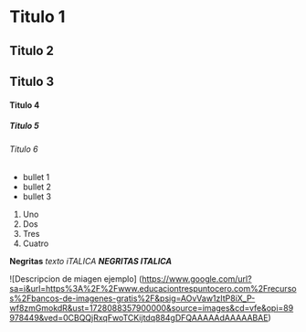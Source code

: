 # Titulo 1
## Titulo 2 
## Titulo 3
#### Titulo 4 
##### Titulo 5
###### Titulo 6

* bullet 1
* bullet 2 
* bullet 3

1. Uno
2. Dos
3. Tres
4. Cuatro 

**Negritas**
_texto iTALICA_
***NEGRITAS ITALICA***

![Descripcion de miagen ejemplo] (https://www.google.com/url?sa=i&url=https%3A%2F%2Fwww.educaciontrespuntocero.com%2Frecursos%2Fbancos-de-imagenes-gratis%2F&psig=AOvVaw1zItP8iX_P-wf8zmGmokdR&ust=1728088357900000&source=images&cd=vfe&opi=89978449&ved=0CBQQjRxqFwoTCKijtdq884gDFQAAAAAdAAAAABAE)




